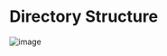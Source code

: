 # Directory Structure
![image](https://github.com/user-attachments/assets/32a954e1-7968-4664-9bfd-8a8440973b90)
